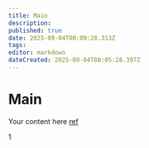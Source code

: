 ```yaml
---
title: Main
description: 
published: true
date: 2025-09-04T08:09:28.313Z
tags: 
editor: markdown
dateCreated: 2025-09-04T08:05:28.397Z
---
```


# Main
Your content here
[ref](/cs/zari/ref)

1